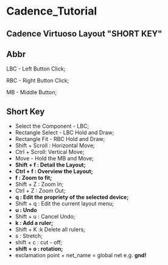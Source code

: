 # Cadence_Tutorial
## Cadence Virtuoso Layout "SHORT KEY"

## Abbr

LBC - Left Button Click;

RBC - Right Button Click;

MB - Middle Button;

## Short Key

* Select the Component - LBC;
* Rectangle Select -  LBC Hold and Draw;
* Rectangle Fit - RBC Hold and Draw;
* Shift + Scroll : Horizontal Move;
* Ctrl + Scroll: Vertical Move;
* Move - Hold the MB and Move;
* **Shift + f : Detail the Layout;** 
* **Ctrl + f : Overview the Layout;**
* **f : Zoom to fit;**
* Shift + Z : Zoom In;
* Ctrl + Z : Zoom Out;
* **q : Edit the propriety of the selected device;**
* Shift + q : Edit the current layout menu;
* **u : Undo**
* Shift + u : Cancel Undo;
* **k : Add a ruler;**
* Shift + K :k Delete all rulers;
* s : Stretch;
* shift + c : cut - off;
* **shift + o : rotation;**
* exclamation point + net_name = global net e.g. **gnd!**
